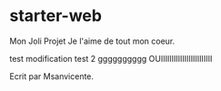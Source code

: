 # starter-web
Mon Joli Projet
Je l'aime de tout mon coeur.

test modification
test 2 gggggggggg
OUIIIIIIIIIIIIIIIIIIIIIIII


Ecrit par Msanvicente.
